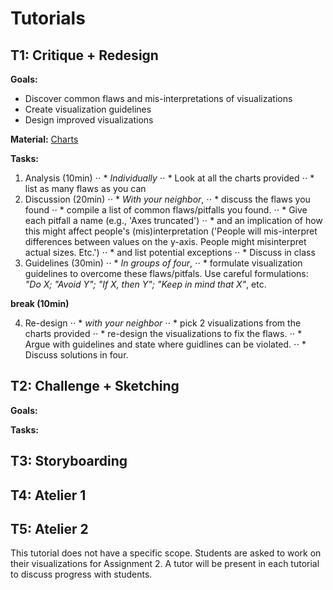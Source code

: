 # Tutorials

## T1: Critique + Redesign

__Goals:__
* Discover common flaws and mis-interpretations of visualizations
* Create visualization guidelines
* Design improved visualizations

__Material:__ [Charts](junkcharts.md)

__Tasks:__

1. Analysis (10min)
⋅⋅ * _Individually_
⋅⋅ * Look at all the charts provided
⋅⋅ * list as many flaws as you can
2. Discussion (20min)
⋅⋅ * _With your neighbor_, 
⋅⋅ * discuss the flaws you found 
⋅⋅ * compile a list of common flaws/pitfalls you found. 
⋅⋅ * Give each pitfall a name (e.g., 'Axes truncated') 
⋅⋅ * and an implication of how this might affect people's (mis)interpretation ('People will mis-interpret differences between values on the y-axis. People might misinterpret actual sizes. Etc.')
⋅⋅ * and list potential exceptions
⋅⋅ * Discuss in class
3. Guidelines (30min)
⋅⋅ * _In groups of four_,
⋅⋅ * formulate visualization guidelines to overcome these flaws/pitfals. Use careful formulations: _"Do X; "Avoid Y"; "If X, then Y"; "Keep in mind that X"_, etc.

__break (10min)__

4. Re-design
⋅⋅ * _with your neighbor_
⋅⋅ * pick 2 visualizations from the charts provided
⋅⋅ * re-design the visualizations to fix the flaws. 
⋅⋅ * Argue with guidelines and state where guidlines can be violated.
⋅⋅ * Discuss solutions in four.




## T2: Challenge + Sketching

__Goals:__


__Tasks:__

## T3: Storyboarding


## T4: Atelier 1


## T5: Atelier 2

This tutorial does not have a specific scope. Students are asked to work on their visualizations for Assignment 2. A tutor will be present in each tutorial to discuss progress with students. 
